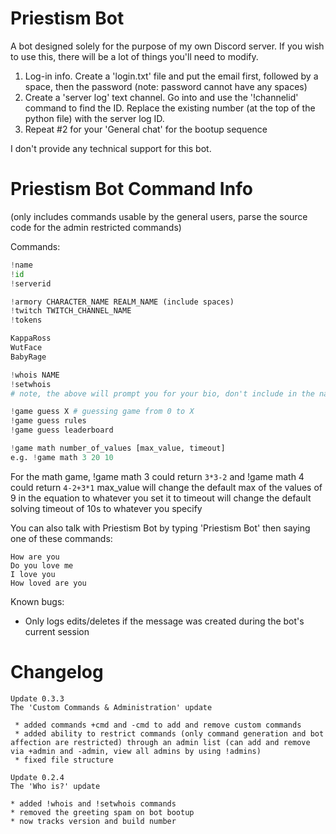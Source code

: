 # Priestism Bot

A bot designed solely for the purpose of my own Discord server. If you wish to use this, there will be a lot of things you'll need to modify.

 1. Log-in info. Create a 'login.txt' file and put the email first, followed by a space, then the password (note: password cannot have any spaces)
 2. Create a 'server log' text channel. Go into and use the '!channelid' command to find the ID. Replace the existing number (at the top of the python file) with the server log ID.
 3. Repeat #2 for your 'General chat' for the bootup sequence

I don't provide any technical support for this bot.

# Priestism Bot Command Info
(only includes commands usable by the general users, parse the source code for the admin restricted commands)

Commands:
```python
!name
!id
!serverid

!armory CHARACTER_NAME REALM_NAME (include spaces)
!twitch TWITCH_CHANNEL_NAME
!tokens

KappaRoss
WutFace
BabyRage

!whois NAME
!setwhois 
# note, the above will prompt you for your bio, don't include in the name

!game guess X # guessing game from 0 to X
!game guess rules
!game guess leaderboard

!game math number_of_values [max_value, timeout]
e.g. !game math 3 20 10
```

For the math game,
!game math 3 could return `3*3-2` and !game math 4 could return `4-2+3*1`
max_value will change the default max of the values of 9 in the equation to whatever you set it to
timeout will change the default solving timeout of 10s to whatever you specify

You can also talk with Priestism Bot by typing 'Priestism Bot' then saying one of these commands:
```
How are you
Do you love me
I love you
How loved are you
```

Known bugs:
 * Only logs edits/deletes if the message was created during the bot's current session

# Changelog
```
Update 0.3.3
The 'Custom Commands & Administration' update

 * added commands +cmd and -cmd to add and remove custom commands
 * added ability to restrict commands (only command generation and bot affection are restricted) through an admin list (can add and remove via +admin and -admin, view all admins by using !admins)
 * fixed file structure

Update 0.2.4
The 'Who is?' update

* added !whois and !setwhois commands
* removed the greeting spam on bot bootup
* now tracks version and build number
```

